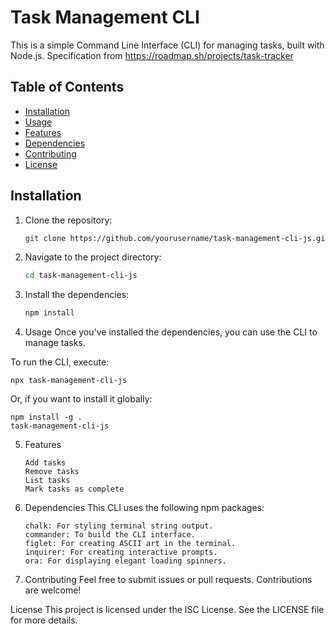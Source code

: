 # Task Management CLI

This is a simple Command Line Interface (CLI) for managing tasks, built with Node.js.
Specification from https://roadmap.sh/projects/task-tracker


## Table of Contents

- [Installation](#installation)
- [Usage](#usage)
- [Features](#features)
- [Dependencies](#dependencies)
- [Contributing](#contributing)
- [License](#license)

## Installation

1. Clone the repository:

   ```bash
   git clone https://github.com/yourusername/task-management-cli-js.git

2. Navigate to the project directory:

    ```bash
    cd task-management-cli-js

3. Install the dependencies:

    ```bash
    npm install
4. Usage
Once you've installed the dependencies, you can use the CLI to manage tasks.

To run the CLI, execute:

  
    npx task-management-cli-js

Or, if you want to install it globally:

    
    npm install -g .
    task-management-cli-js

5. Features
    ```
    Add tasks
    Remove tasks
    List tasks
    Mark tasks as complete

6. Dependencies
This CLI uses the following npm packages:
    ```
    chalk: For styling terminal string output.
    commander: To build the CLI interface.
    figlet: For creating ASCII art in the terminal.
    inquirer: For creating interactive prompts.
    ora: For displaying elegant loading spinners.

7. Contributing
Feel free to submit issues or pull requests. Contributions are welcome!

License
This project is licensed under the ISC License. See the LICENSE file for more details.